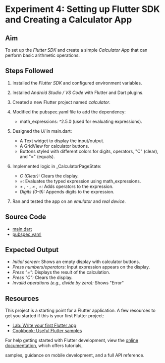 # Experiment 4: Setting up Flutter SDK and Creating a Calculator App

## Aim

To set up the *Flutter SDK* and create a simple *Calculator App* that can perform basic arithmetic operations.

## Steps Followed

1. Installed the *Flutter SDK* and configured environment variables.
2. Installed *Android Studio / VS Code* with Flutter and Dart plugins.
3. Created a new Flutter project named *calculator*.
4. Modified the pubspec.yaml file to add the dependency:

   * math_expressions: ^2.5.0 (used for evaluating expressions).
5. Designed the *UI* in main.dart:

   * A Text widget to display the input/output.
   * A GridView for calculator buttons.
   * Buttons styled with different colors for digits, operators, "C" (clear), and "=" (equals).
6. Implemented logic in _CalculatorPageState:

   * *C (Clear):* Clears the display.
   * *=:* Evaluates the typed expression using math_expressions.
   * *+ , - , × , ÷:* Adds operators to the expression.
   * *Digits (0–9):* Appends digits to the expression.
7. Ran and tested the app on an *emulator* and *real device*.

## Source Code

* [main.dart](./lib/main.dart)
* [pubspec.yaml](./pubspec.yaml)

## Expected Output

* *Initial screen:* Shows an empty display with calculator buttons.
* *Press numbers/operators:* Input expression appears on the display.
* *Press "=":* Displays the result of the calculation.
* *Press "C":* Clears the display.
* *Invalid operations (e.g., divide by zero):* Shows "Error"

## Resources

This project is a starting point for a Flutter application.
A few resources to get you started if this is your first Flutter project:

- [Lab: Write your first Flutter app](https://docs.flutter.dev/get-started/codelab)
- [Cookbook: Useful Flutter samples](https://docs.flutter.dev/cookbook)

For help getting started with Flutter development, view the
[online documentation](https://docs.flutter.dev/), which offers tutorials,

samples, guidance on mobile development, and a full API reference.
